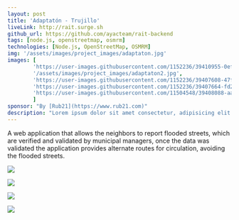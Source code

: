 ```yaml
---
layout: post
title: 'Adaptatón - Trujillo'
liveLink: http://rait.surge.sh
github_url: https://github.com/ayacteam/rait-backend
tags: [node.js, openstreetmap, osmrm]
technologies: [Node.js, OpenStreetMap, OSMRM]
img: '/assets/images/project_images/adaptaton.jpg'
images: [
        'https://user-images.githubusercontent.com/1152236/39410955-0ef70652-4bc6-11e8-9534-3da26b9b7bda.gif',
        '/assets/images/project_images/adaptaton2.jpg',
        'https://user-images.githubusercontent.com/1152236/39407608-47f7bcc2-4b8e-11e8-8d2f-8970d077fbda.png',
        'https://user-images.githubusercontent.com/1152236/39407664-fd28e292-4b8e-11e8-81d1-59f1af5f9ef6.png',
        'https://user-images.githubusercontent.com/11504548/39408088-aae427e6-4b96-11e8-8869-49e64375583b.gif'
        ]
sponsor: "By [Rub21](https://www.rub21.com)"
description: "Lorem ipsum dolor sit amet consectetur, adipisicing elit. Ullam sequi voluptatum excepturi amet harum beatae cum quibusdam laudantium, labore nemo, minima quisquam tempora veritatis aliquam reiciendis atque iste at aut? "
---
```

A web application that allows the neighbors to report flooded streets, which are verified and validated by municipal managers, once the data was validated the application provides alternate routes for circulation, avoiding the flooded streets.

![](https://user-images.githubusercontent.com/1152236/39410955-0ef70652-4bc6-11e8-9534-3da26b9b7bda.gif)

![](https://user-images.githubusercontent.com/1152236/39407608-47f7bcc2-4b8e-11e8-8d2f-8970d077fbda.png)


![](https://user-images.githubusercontent.com/1152236/39407664-fd28e292-4b8e-11e8-81d1-59f1af5f9ef6.png)

![](https://user-images.githubusercontent.com/11504548/39408088-aae427e6-4b96-11e8-8869-49e64375583b.gif)